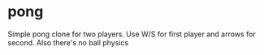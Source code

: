 # pong
Simple pong clone for two players. Use W/S for first player and arrows for second. Also there's no ball physics
